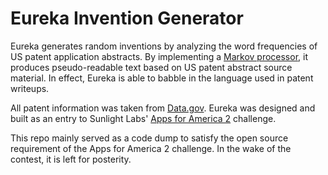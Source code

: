 # Eureka Invention Generator

Eureka generates random inventions by analyzing the word frequencies of US patent application abstracts. By implementing a [Markov processor](http://en.wikipedia.org/wiki/Markov_process), it produces pseudo-readable text based on US patent abstract source material. In effect, Eureka is able to babble in the language used in patent writeups.

All patent information was taken from [Data.gov](http://www.data.gov/details/2). Eureka was designed and built as an entry to Sunlight Labs' [Apps for America 2](http://sunlightlabs.com/contests/appsforamerica2/) challenge.

This repo mainly served as a code dump to satisfy the open source requirement of the Apps for America 2 challenge. In the wake of the contest, it is left for posterity.
